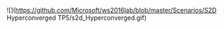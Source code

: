 ![](https://github.com/Microsoft/ws2016lab/blob/master/Scenarios/S2D Hyperconverged TP5/s2d_Hyperconverged.gif)
